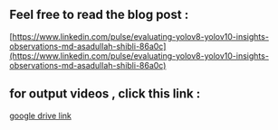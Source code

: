 ## Feel free to read the blog post :
[https://www.linkedin.com/pulse/evaluating-yolov8-yolov10-insights-observations-md-asadullah-shibli-86a0c](https://www.linkedin.com/pulse/evaluating-yolov8-yolov10-insights-observations-md-asadullah-shibli-86a0c)
## for output videos , click this link : 
[google drive link](https://drive.google.com/drive/folders/1IcA5MQ9YmDLy_iszXkudu_FtE0i_QQ74)
